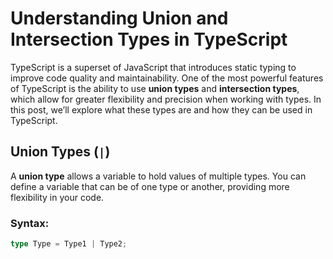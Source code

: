 # Understanding Union and Intersection Types in TypeScript

TypeScript is a superset of JavaScript that introduces static typing to improve code quality and maintainability. One of the most powerful features of TypeScript is the ability to use **union types** and **intersection types**, which allow for greater flexibility and precision when working with types. In this post, we’ll explore what these types are and how they can be used in TypeScript.

## Union Types (`|`)

A **union type** allows a variable to hold values of multiple types. You can define a variable that can be of one type or another, providing more flexibility in your code.

### Syntax:

```typescript
type Type = Type1 | Type2;
```
